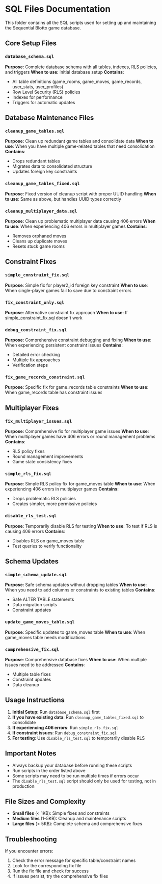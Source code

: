 # SQL Files Documentation

This folder contains all the SQL scripts used for setting up and maintaining the Sequential Blotto game database.

## Core Setup Files

### `database_schema.sql`
**Purpose**: Complete database schema with all tables, indexes, RLS policies, and triggers
**When to use**: Initial database setup
**Contains**: 
- All table definitions (game_rooms, game_moves, game_records, user_stats, user_profiles)
- Row Level Security (RLS) policies
- Indexes for performance
- Triggers for automatic updates

## Database Maintenance Files

### `cleanup_game_tables.sql`
**Purpose**: Clean up redundant game tables and consolidate data
**When to use**: When you have multiple game-related tables that need consolidation
**Contains**: 
- Drops redundant tables
- Migrates data to consolidated structure
- Updates foreign key constraints

### `cleanup_game_tables_fixed.sql`
**Purpose**: Fixed version of cleanup script with proper UUID handling
**When to use**: Same as above, but handles UUID types correctly

### `cleanup_multiplayer_data.sql`
**Purpose**: Clean up problematic multiplayer data causing 406 errors
**When to use**: When experiencing 406 errors in multiplayer games
**Contains**:
- Removes orphaned moves
- Cleans up duplicate moves
- Resets stuck game rooms

## Constraint Fixes

### `simple_constraint_fix.sql`
**Purpose**: Simple fix for player2_id foreign key constraint
**When to use**: When single-player games fail to save due to constraint errors

### `fix_constraint_only.sql`
**Purpose**: Alternative constraint fix approach
**When to use**: If simple_constraint_fix.sql doesn't work

### `debug_constraint_fix.sql`
**Purpose**: Comprehensive constraint debugging and fixing
**When to use**: When experiencing persistent constraint issues
**Contains**:
- Detailed error checking
- Multiple fix approaches
- Verification steps

### `fix_game_records_constraint.sql`
**Purpose**: Specific fix for game_records table constraints
**When to use**: When game_records table has constraint issues

## Multiplayer Fixes

### `fix_multiplayer_issues.sql`
**Purpose**: Comprehensive fix for multiplayer game issues
**When to use**: When multiplayer games have 406 errors or round management problems
**Contains**:
- RLS policy fixes
- Round management improvements
- Game state consistency fixes

### `simple_rls_fix.sql`
**Purpose**: Simple RLS policy fix for game_moves table
**When to use**: When experiencing 406 errors in multiplayer games
**Contains**:
- Drops problematic RLS policies
- Creates simpler, more permissive policies

### `disable_rls_test.sql`
**Purpose**: Temporarily disable RLS for testing
**When to use**: To test if RLS is causing 406 errors
**Contains**:
- Disables RLS on game_moves table
- Test queries to verify functionality

## Schema Updates

### `simple_schema_update.sql`
**Purpose**: Safe schema updates without dropping tables
**When to use**: When you need to add columns or constraints to existing tables
**Contains**:
- Safe ALTER TABLE statements
- Data migration scripts
- Constraint updates

### `update_game_moves_table.sql`
**Purpose**: Specific updates to game_moves table
**When to use**: When game_moves table needs modifications

### `comprehensive_fix.sql`
**Purpose**: Comprehensive database fixes
**When to use**: When multiple issues need to be addressed
**Contains**:
- Multiple table fixes
- Constraint updates
- Data cleanup

## Usage Instructions

1. **Initial Setup**: Run `database_schema.sql` first
2. **If you have existing data**: Run `cleanup_game_tables_fixed.sql` to consolidate
3. **If experiencing 406 errors**: Run `simple_rls_fix.sql`
4. **If constraint issues**: Run `debug_constraint_fix.sql`
5. **For testing**: Use `disable_rls_test.sql` to temporarily disable RLS

## Important Notes

- Always backup your database before running these scripts
- Run scripts in the order listed above
- Some scripts may need to be run multiple times if errors occur
- The `disable_rls_test.sql` script should only be used for testing, not in production

## File Sizes and Complexity

- **Small files** (< 1KB): Simple fixes and constraints
- **Medium files** (1-5KB): Cleanup and maintenance scripts
- **Large files** (> 5KB): Complete schema and comprehensive fixes

## Troubleshooting

If you encounter errors:
1. Check the error message for specific table/constraint names
2. Look for the corresponding fix file
3. Run the fix file and check for success
4. If issues persist, try the comprehensive fix files 